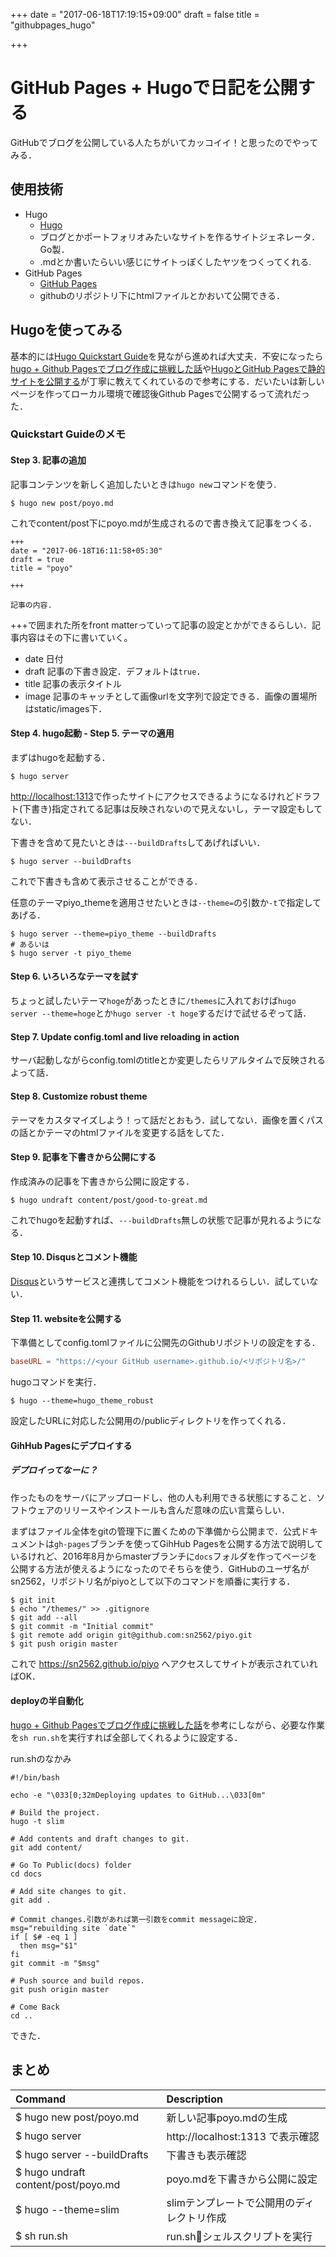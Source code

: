 +++
date = "2017-06-18T17:19:15+09:00"
draft = false
title = "githubpages_hugo"

+++
# GitHub Pages + Hugoで日記を公開する

GitHubでブログを公開している人たちがいてカッコイイ！と思ったのでやってみる．

## 使用技術

- Hugo
	- [Hugo](https://gohugo.io/)
	- ブログとかポートフォリオみたいなサイトを作るサイトジェネレータ．Go製．
	- .mdとか書いたらいい感じにサイトっぽくしたヤツをつくってくれる.
- GitHub Pages
	- [GitHub Pages](https://pages.github.com)
	- githubのリポジトリ下にhtmlファイルとかおいて公開できる．

## Hugoを使ってみる
基本的には[Hugo Quickstart Guide](http://gohugo.io/overview/quickstart/)を見ながら進めれば大丈夫．不安になったら[hugo + Github Pagesでブログ作成に挑戦した話](https://eichann.github.io/post/first/)や[HugoとGitHub Pagesで静的サイトを公開する](http://qiita.com/satzz/items/e24bd703fc04fb45f7ef)が丁寧に教えてくれているので参考にする．だいたいは新しいページを作ってローカル環境で確認後Github Pagesで公開するって流れだった．

### Quickstart Guideのメモ

#### Step 3. 記事の追加
記事コンテンツを新しく追加したいときは`hugo new`コマンドを使う.
```
$ hugo new post/poyo.md
```
これでcontent/post下にpoyo.mdが生成されるので書き換えて記事をつくる．

```
+++
date = "2017-06-18T16:11:58+05:30"
draft = true
title = "poyo"

+++

記事の内容.
```
+++で囲まれた所をfront matterっていって記事の設定とかができるらしい．記事内容はその下に書いていく。

- date	日付
- draft	記事の下書き設定．デフォルトは`true`．
- title	記事の表示タイトル
- image	記事のキャッチとして画像urlを文字列で設定できる．画像の置場所はstatic/images下．


#### Step 4. hugo起動 - Step 5. テーマの適用
まずはhugoを起動する．

```
$ hugo server
```

[http://localhost:1313](http://localhost:1313)で作ったサイトにアクセスできるようになるけれどドラフト(下書き)指定されてる記事は反映されないので見えないし，テーマ設定もしてない．

下書きを含めて見たいときは`---buildDrafts`してあげればいい．

```
$ hugo server --buildDrafts
```

これで下書きも含めて表示させることができる．

任意のテーマpiyo_themeを適用させたいときは`--theme=`の引数か`-t`で指定してあげる．

```
$ hugo server --theme=piyo_theme --buildDrafts
# あるいは
$ hugo server -t piyo_theme
```

#### Step 6. いろいろなテーマを試す
ちょっと試したいテーマ`hoge`があったときに`/themes`に入れておけば`hugo server --theme=hoge`とか`hugo server -t hoge`するだけで試せるぞって話．

#### Step 7. Update config.toml and live reloading in action
サーバ起動しながらconfig.tomlのtitleとか変更したらリアルタイムで反映されるよって話．

#### Step 8. Customize robust theme
テーマをカスタマイズしよう！って話だとおもう．試してない．画像を置くパスの話とかテーマのhtmlファイルを変更する話をしてた．

#### Step 9. 記事を下書きから公開にする
作成済みの記事を下書きから公開に設定する．

```
$ hugo undraft content/post/good-to-great.md
```

これでhugoを起動すれば、`---buildDrafts`無しの状態で記事が見れるようになる．

#### Step 10. Disqusとコメント機能
[Disqus](https://disqus.com)というサービスと連携してコメント機能をつけれるらしい．試していない．

#### Step 11. websiteを公開する

下準備としてconfig.tomlファイルに公開先のGithubリポジトリの設定をする．

```:config.toml
baseURL = "https://<your GitHub username>.github.io/<リポジトリ名>/"
```

hugoコマンドを実行．

```
$ hugo --theme=hugo_theme_robust
```

設定したURLに対応した公開用の/publicディレクトリを作ってくれる．

#### GihHub Pagesにデプロイする
##### デプロイってなーに？
作ったものをサーバにアップロードし、他の人も利用できる状態にすること．ソフトウェアのリリースやインストールも含んだ意味の広い言葉らしい．

まずはファイル全体をgitの管理下に置くための下準備から公開まで．公式ドキュメントは`gh-pages`ブランチを使ってGihHub Pagesを公開する方法で説明しているけれど、2016年8月からmasterブランチに`docs`フォルダを作ってページを公開する方法が使えるようになったのでそちらを使う．GitHubのユーザ名がsn2562，リポジトリ名がpiyoとして以下のコマンドを順番に実行する．

```
$ git init
$ echo "/themes/" >> .gitignore
$ git add --all
$ git commit -m "Initial commit"
$ git remote add origin git@github.com:sn2562/piyo.git
$ git push origin master
```

これで https://sn2562.github.io/piyo へアクセスしてサイトが表示されていればOK．

#### deployの半自動化

[hugo + Github Pagesでブログ作成に挑戦した話](http://eichann.github.io/post/first/)を参考にしながら、必要な作業を`sh run.sh`を実行すれば全部してくれるように設定する．

run.shのなかみ
```
#!/bin/bash

echo -e "\033[0;32mDeploying updates to GitHub...\033[0m"

# Build the project.
hugo -t slim

# Add contents and draft changes to git.
git add content/

# Go To Public(docs) folder
cd docs

# Add site changes to git.
git add .

# Commit changes.引数があれば第一引数をcommit messageに設定.
msg="rebuilding site `date`"
if [ $# -eq 1 ]
  then msg="$1"
fi
git commit -m "$msg"

# Push source and build repos.
git push origin master

# Come Back
cd ..
```

できた．

## まとめ
| Command    | Description     |
| :------------- | :------------- |
| $ hugo new post/poyo.md    | 新しい記事poyo.mdの生成 |
| $ hugo server    | http://localhost:1313 で表示確認 |
| $ hugo server --buildDrafts   | 下書きも表示確認 |
| $ hugo undraft content/post/poyo.md    | poyo.mdを下書きから公開に設定 |
| $ hugo --theme=slim    | slimテンプレートで公開用のディレクトリ作成 |
| $ sh run.sh    | run.shシェルスクリプトを実行 |
